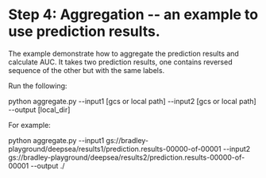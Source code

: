 # Step 4: Aggregation -- an example to use prediction results.


The example demonstrate how to aggregate the prediction results and calculate AUC. It takes
two prediction results, one contains reversed sequence of the other but with the same labels.

Run the following:

python aggregate.py --input1 [gcs or local path] --input2 [gcs or local path] --output [local_dir]


For example: 

python aggregate.py --input1 gs://bradley-playground/deepsea/results1/prediction.results-00000-of-00001 --input2 gs://bradley-playground/deepsea/results2/prediction.results-00000-of-00001 --output ./


